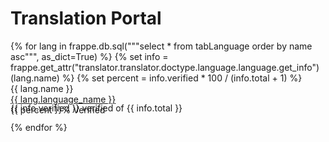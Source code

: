 # Translation Portal

<!-- render-jinja -->
<!-- no-sidebar -->
<div class="lang-list" style="max-width: 700px;">
	{% for lang in frappe.db.sql("""select * from tabLanguage order by name asc""", as_dict=True) %}
	{% set info = frappe.get_attr("translator.translator.doctype.language.language.get_info")(lang.name) %}
	{% set percent = info.verified * 100 / (info.total + 1) %}
	<div class="lang row">
		<div class="col-sm-1">
			{{ lang.name }}
		</div>
		<div class="col-sm-3">
			<a href="/translator/view?lang={{ lang.name }}">{{ lang.language_name }}</a>
		</div>
		<div class="col-sm-8">
			<div class="progress">
				<div class="progress-bar" role="progressbar" aria-valuenow="60"
					aria-valuemin="0" aria-valuemax="100" style="width: {{ percent }}%;">
					<span class="sr-only">{{ percent }}% Verified</span>
				</div>
			</div>
			<p class="small text-muted" style="margin-top: -20px"
				>{{ info.verified }} verified of {{ info.total }}</p>
		</div>
	</div>
	{% endfor %}
</div>
